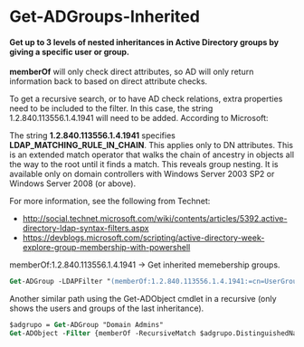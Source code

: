 # Get-ADGroups-Inherited
#### Get up to 3 levels of nested inheritances in Active Directory groups by giving a specific user or group.

**memberOf** will only check direct attributes, so AD will only return information back to based on direct attribute checks.

To get a recursive search, or to have AD check relations, extra properties need to be included to the filter. In this case, the string 1.2.840.113556.1.4.1941 will need to be added. According to Microsoft:

The string **1.2.840.113556.1.4.1941** specifies **LDAP_MATCHING_RULE_IN_CHAIN**. This applies only to DN attributes. This is an extended match operator that walks the chain of ancestry in objects all the way to the root until it finds a match. This reveals group nesting. It is available only on domain controllers with Windows Server 2003 SP2 or Windows Server 2008 (or above).

For more information, see the following from Technet:
- http://social.technet.microsoft.com/wiki/contents/articles/5392.active-directory-ldap-syntax-filters.aspx
- https://devblogs.microsoft.com/scripting/active-directory-week-explore-group-membership-with-powershell

memberOf:1.2.840.113556.1.4.1941 -> Get inherited memebership groups.
```ps
Get-ADGroup -LDAPFilter "(memberOf:1.2.840.113556.1.4.1941:=cn=UserGroup,ou=Groups,ou=CompanyUsers,dc=test,dc=corp)" | Select-Object DistinguishedName, Name | Format-Table -AutoSize
```

Another similar path using the Get-ADObject cmdlet in a recursive (only shows the users and groups of the last inheritance).
```ps
$adgrupo = Get-ADGroup "Domain Admins"
Get-ADObject -Filter {memberOf -RecursiveMatch $adgrupo.DistinguishedName}
```